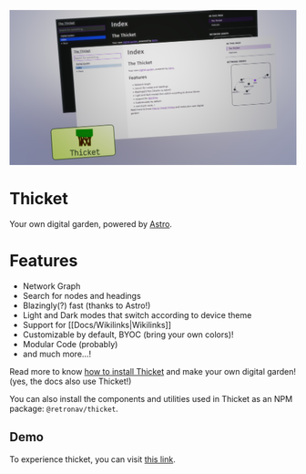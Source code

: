 ![Screenshot of Thicket](./public/screenshot.png)

# Thicket

Your own digital garden, powered by [Astro](https://astro.build).


# Features

- Network Graph
- Search for nodes and headings
- Blazingly(?) fast (thanks to Astro!)
- Light and Dark modes that switch according to device theme
- Support for [[Docs/Wikilinks|Wikilinks]]
- Customizable by default, BYOC (bring your own colors)!
- Modular Code (probably)
- and much more...!

Read more to know 
[how to install Thicket](https://thicket.retronav.vercel.app/Docs/Installation) 
and make your own digital garden! (yes, the docs also use Thicket!)

You can also install the components and utilities used in Thicket as an NPM
package: `@retronav/thicket`.

## Demo

To experience thicket, you can visit [this link](https://thicket.retronav.vercel.app/).